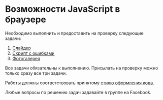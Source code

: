 Возможности JavaScript в браузере
===

Необходимо выполнить и предоставить на проверку следующие задачи:

1. [Слайдер](./slider/)
2. [Скрипт с ошибками](./errors/)
3. [Фотогалерея](./gallery/)

Все задачи обязательны к выполнению. Присылать на проверку можно только сразу все три задачи.

Работы должны соответствовать принятому [стилю оформления кода](https://github.com/netology-code/codestyle).

Любые вопросы по решению задач задавайте в группе на Facebook.

